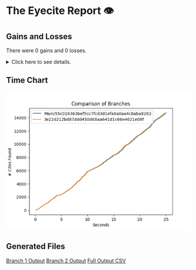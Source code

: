 # The Eyecite Report :eye:



Gains and Losses
---------
There were 0 gains and 0 losses.

<details>
<summary>Click here to see details.</summary>

|     id     |  Gain  |  Loss  |
| ---------- | ------ | ------ |


</details>



Time Chart
---------

![image](https://raw.githubusercontent.com/freelawproject/eyecite/artifacts/160/results/chart.png)


Generated Files
---------

[Branch 1 Output](https://raw.githubusercontent.com/freelawproject/eyecite/artifacts/160/results/55c016363bef5cc7fcd3d1efa8a0aa4c8aba8283.json)
[Branch 2 Output](https://raw.githubusercontent.com/freelawproject/eyecite/artifacts/160/results/3e22d212bd87ddd450d68aa641d1c66e4621e08f.json)
[Full Output CSV ](https://raw.githubusercontent.com/freelawproject/eyecite/artifacts/160/results/output.csv)
